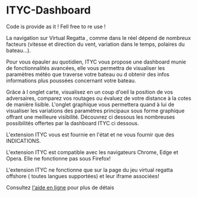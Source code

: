 # ITYC-Dashboard
 <div class="row  pb-3">
                         <p>
                            Code is provide as it ! Fell free to re use !
                          </p>
                          <p>
                            La navigation sur Virtual Regatta , comme dans le réel dépend de nombreux facteurs (vitesse et direction du vent, variation dans le temps, polaires du bateau...).
                          </p>
                          <p>
                            Pour vous épauler au quotidien, ITYC vous propose une dashboard munie de fonctionnalités avancées, elle vous permettra de visualiser les paramètres météo que traverse votre bateau ou d obtenir des infos informations plus poussées concernant votre bateau.
                          <p>
                            Grâce à l onglet carte, visualisez en un coup d'oeil la position de vos adversaires, comparez vos routages ou évaluez de votre distance à la cotes de manière lisible.
                            L'onglet graphique vous permettera quand à lui de visualiser les variations des paramètres principaux sous forme graphique offrant une meilleure visibilité.
                            Découvrez ci dessous les nombreuses possibilités offertes par la dashboard ITYC ci dessous.
                          </p>
                          <p class="row font-weight-bold">
                            L'extension ITYC vous est fournie en l'état et ne vous fournir que des INDICATIONS.
                          </p>
                          <p class="row font-weight-bold">
                            L'extension ITYC est compatible avec les navigateurs Chrome, Edge et Opera. Elle ne fonctionne pas sous Firefox!
                          </p>
                          <p class="row font-weight-bold">
                            L'extension ITYC ne fonctionne que sur la page du jeu virtual regatta offshore ( toutes langues supportées) et leur iframe associées!
                          </p>
                          Consultez <a href="https://www.ityc.fr/aide_dash.html">l'aide en ligne</a> pour plus de détais
                        </div>
                        
                        
